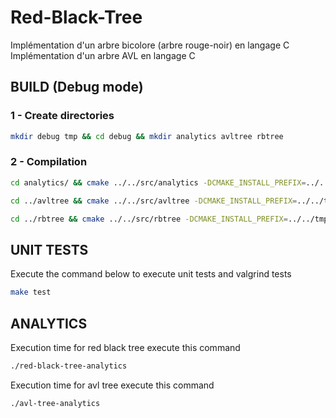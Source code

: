 # Red-Black-Tree
Implémentation d'un arbre bicolore (arbre rouge-noir) en langage C  
Implémentation d'un arbre AVL en langage C  

## BUILD (Debug mode)

### 1 - Create directories
```sh
mkdir debug tmp && cd debug && mkdir analytics avltree rbtree
```
### 2 - Compilation
```sh
cd analytics/ && cmake ../../src/analytics -DCMAKE_INSTALL_PREFIX=../../tmp -DCMAKE_BUILD_TYPE=Debug && make && make install
```
```sh
cd ../avltree && cmake ../../src/avltree -DCMAKE_INSTALL_PREFIX=../../tmp -DCMAKE_BUILD_TYPE=Debug && make && make install
```
```sh
cd ../rbtree && cmake ../../src/rbtree -DCMAKE_INSTALL_PREFIX=../../tmp -DCMAKE_BUILD_TYPE=Debug && make && make install
```

## UNIT TESTS

Execute the command below to execute unit tests and valgrind tests
```sh
make test
```

## ANALYTICS

Execution time for red black tree execute this command
```sh
./red-black-tree-analytics
```

Execution time for avl tree execute this command
```sh
./avl-tree-analytics
```
